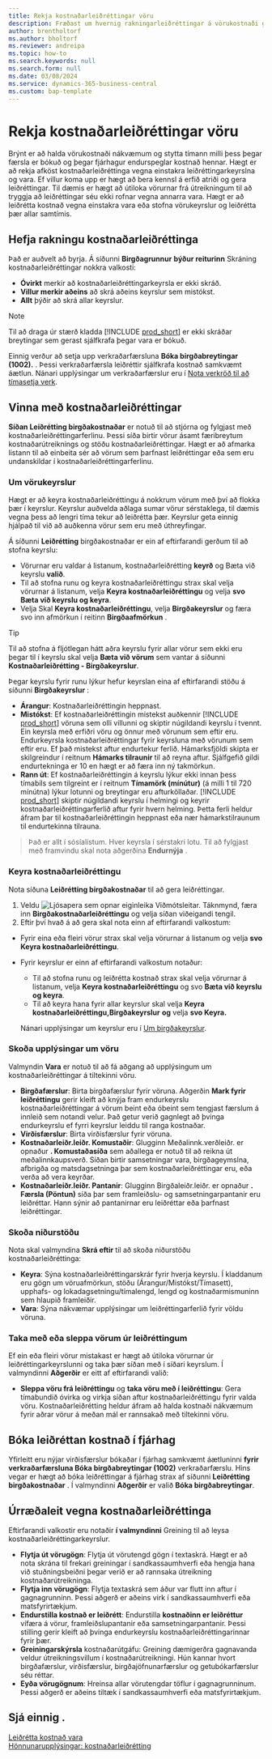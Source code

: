 ```yaml
---
title: Rekja kostnaðarleiðréttingar vöru
description: Fræðast um hvernig rakningarleiðréttingar á vörukostnaði geta hjálpað til við að halda vörukostnaðargögnum réttum.
author: brentholtorf
ms.author: bholtorf
ms.reviewer: andreipa
ms.topic: how-to
ms.search.keywords: null
ms.search.form: null
ms.date: 03/08/2024
ms.service: dynamics-365-business-central
ms.custom: bap-template
---
```


# Rekja kostnaðarleiðréttingar vöru

Brýnt er að halda vörukostnaði nákvæmum og stytta tímann milli þess þegar færsla er bókuð og þegar fjárhagur endurspeglar kostnað hennar. Hægt er að rekja afköst kostnaðarleiðréttinga vegna einstakra leiðréttingarkeyrslna og vara. Ef villur koma upp er hægt að bera kennsl á erfið atriði og gera leiðréttingar. Til dæmis er hægt að útiloka vörurnar frá útreikningum til að tryggja að leiðréttingar séu ekki rofnar vegna annarra vara. Hægt er að leiðrétta kostnað vegna einstakra vara eða stofna vörukeyrslur og leiðrétta þær allar samtímis.

## Hefja rakningu kostnaðarleiðréttinga

Það er auðvelt að byrja. Á síðunni **Birgðagrunnur**  **býður reiturinn** Skráning kostnaðarleiðréttingar nokkra valkosti:

* **Óvirkt** merkir að kostnaðarleiðréttingarkeyrsla er ekki skráð.
* **Villur merkir aðeins** að skrá aðeins keyrslur sem mistókst.
* **Allt** þýðir að skrá allar keyrslur.

> [!NOTE]
> Til að draga úr stærð kladda [!INCLUDE [prod_short](includes/prod_short.md)]  er ekki skráðar breytingar sem gerast sjálfkrafa þegar vara er bókuð.

Einnig verður að setja upp verkraðarfærsluna **Bóka birgðabreytingar (1002).** . Þessi verkraðarfærsla leiðréttir sjálfkrafa kostnað samkvæmt áætlun. Nánari upplýsingar um verkraðarfærslur eru í [Nota verkröð til að tímasetja verk](admin-job-queues-schedule-tasks.md).

## Vinna með kostnaðarleiðréttingar

 **Síðan Leiðrétting birgðakostnaðar** er notuð til að stjórna og fylgjast með kostnaðarleiðréttingarferlinu. Þessi síða birtir vörur ásamt færibreytum kostnaðarútreiknings og stöðu kostnaðarleiðréttingar. Hægt er að afmarka listann til að einbeita sér að vörum sem þarfnast leiðréttingar eða sem eru undanskildar í kostnaðarleiðréttingarferlinu.

### Um vörukeyrslur

Hægt er að keyra kostnaðarleiðréttingu á nokkrum vörum með því að flokka þær í keyrslur. Keyrslur auðvelda aðlaga sumar vörur sérstaklega, til dæmis vegna þess að lengri tíma tekur að leiðrétta þær. Keyrslur geta einnig hjálpað til við að auðkenna vörur sem eru með úthreyfingar.

Á síðunni **Leiðrétting** birgðakostnaðar er ein af eftirfarandi gerðum til að stofna keyrslu:

* Vörurnar eru valdar á listanum, kostnaðarleiðrétting **keyrð** og Bæta við keyrslu **valið**.
* Til að stofna runu og keyra kostnaðarleiðréttingu strax skal velja vörurnar á listanum, velja **Keyra kostnaðarleiðréttingu** og velja **svo Bæta við keyrslu og keyra**.
* Velja Skal **Keyra kostnaðarleiðréttingu**, velja **Birgðakeyrslur** og færa svo inn afmörkun í reitinn **Birgðaafmörkun** .
  
> [!TIP]
> Til að stofna á fljótlegan hátt aðra keyrslu fyrir allar vörur sem ekki eru þegar til í keyrslu skal velja **Bæta við vörum**  sem vantar á síðunni **Kostnaðarleiðrétting - Birgðakeyrslur**.

Þegar keyrslu fyrir runu lýkur hefur keyrslan eina af eftirfarandi stöðu á síðunni **Birgðakeyrslur** :

* **Árangur**: Kostnaðarleiðréttingin heppnast.
* **Mistókst**: Ef kostnaðarleiðréttingin mistekst auðkennir [!INCLUDE [prod_short](includes/prod_short.md)]  vöruna sem olli villunni og skiptir núgildandi keyrslu í tvennt. Ein keyrsla með erfiðri vöru og önnur með vörunum sem eftir eru. Endurkeyrsla kostnaðarleiðréttingar fyrir keyrsluna með vörunum sem eftir eru. Ef það mistekst aftur endurtekur ferlið. Hámarksfjöldi skipta er skilgreindur í reitnum **Hámarks tilraunir** til að reyna aftur. Sjálfgefið gildi endurtekninga er 10 en hægt er að færa inn ný takmörkun.
* **Rann út**: Ef kostnaðarleiðréttingin á keyrslu lýkur ekki innan þess tímabils sem tilgreint er í reitnum **Tímamörk (mínútur)** (á milli 1 til 720 mínútna) lýkur lotunni og breytingar eru afturköllaðar. [!INCLUDE [prod_short](includes/prod_short.md)] skiptir núgildandi keyrslu í helmingi og keyrir kostnaðarleiðréttingarferlið aftur fyrir hvern helming. Þetta ferli heldur áfram þar til kostnaðarleiðréttingin heppnast eða nær hámarkstilraunum til endurtekinna tilrauna.

> Það er allt í sósíalistum. Hver keyrsla í sérstakri lotu. Til að fylgjast með framvindu skal nota aðgerðina **Endurnýja** .

### Keyra kostnaðarleiðréttingu

Nota síðuna **Leiðrétting birgðakostnaðar** til að gera leiðréttingar.

1. Veldu ![Ljósapera sem opnar eiginleika Viðmótsleitar.](media/ui-search/search_small.png "Segðu mér hvað þú vilt gera") Táknmynd, færa inn **Birgðakostnaðarleiðréttingu** og velja síðan viðeigandi tengil.
1. Eftir því hvað á að gera skal nota einn af eftirfarandi valkostum:

  * Fyrir eina eða fleiri vörur strax skal velja vörurnar á listanum og velja **svo Keyra kostnaðarleiðréttingu**.
  * Fyrir keyrslur er einn af eftirfarandi valkostum notaður:

    * Til að stofna runu og leiðrétta kostnað strax skal velja vörurnar á listanum, velja **Keyra kostnaðarleiðréttingu** og svo **Bæta við keyrslu og keyra**.
    * Til að keyra hana fyrir allar keyrslur skal velja **Keyra kostnaðarleiðréttingu,Birgðakeyrslur** **og** velja **svo Keyra.**
    
    Nánari upplýsingar um keyrslur eru í [Um birgðakeyrslur](#about-item-batches).

### Skoða upplýsingar um vöru

Valmyndin **Vara** er notuð til að fá aðgang að upplýsingum um kostnaðarleiðréttingar á tiltekinni vöru.

* **Birgðafærslur**: Birta birgðafærslur fyrir vöruna. Aðgerðin **Mark fyrir leiðréttingu** gerir kleift að knýja fram endurkeyrslu kostnaðarleiðréttingar á vörum beint eða óbeint sem tengjast færslum á innleið sem notandi velur. Það getur verið gagnlegt að þvinga endurkeyrslu ef fyrri keyrslur leiddu til ranga kostnaðar.
* **Virðisfærslur**: Birta virðisfærslur fyrir vöruna.
* **Kostnaðarleiðr.leiðr. Komustaðir**: Glugginn Meðalinnk.verðleiðr. er opnaður **. Komustaðasíða** sem aðallega er notuð til að reikna út meðalinnkaupsverð. Síðan birtir samsetningar vara, birgðageymslna, afbrigða og matsdagsetninga þar sem kostnaðarleiðréttingar eru, eða verða að vera keyrðar.
* **Kostnaðarleiðr.leiðr. Pantanir**: Glugginn Birgðaleiðr.leiðr. er opnaður **. Færsla (Pöntun)** síða þar sem framleiðslu- og samsetningarpantanir eru leiðréttar. Hann sýnir að pantanirnar eru leiðréttar eða þarfnast leiðréttingar.

### Skoða niðurstöðu

Nota skal valmyndina **Skrá eftir** til að skoða niðurstöðu kostnaðarleiðréttinga:

* **Keyra**: Sýna kostnaðarleiðréttingarskrár fyrir hverja keyrslu. Í kladdanum eru gögn um vöruafmörkun, stöðu (Árangur/Mistókst/Tímasett), upphafs- og lokadagsetningu/tímalengd, lengd og kostnaðarmismuninn sem hlaupið framleiðir.
* **Vara**: Sýna nákvæmar upplýsingar um leiðréttingarferlið fyrir völdu vöruna.

### Taka með eða sleppa vörum úr leiðréttingum

Ef ein eða fleiri vörur mistakast er hægt að útiloka vörurnar úr leiðréttingarkeyrslunni og taka þær síðan með í síðari keyrslum. Í valmyndinni **Aðgerðir** er eitt af eftirfarandi valið:

* **Sleppa vöru frá leiðréttingu** og **taka vöru með í leiðréttingu**: Gera tímabundið óvirka og virkja síðan aftur kostnaðarleiðréttingu fyrir valda vöru. Kostnaðarleiðrétting heldur áfram að halda kostnaði nákvæmum fyrir aðrar vörur á meðan mál er rannsakað með tiltekinni vöru.

## Bóka leiðréttan kostnað í fjárhag

Yfirleitt eru nýjar virðisfærslur bókaðar í fjárhag samkvæmt áætluninni **fyrir verkraðarfærsluna Bóka birgðabreytingar (1002)** verkraðarfærslu. Hins vegar er hægt að bóka leiðréttingar á fjárhag strax af síðunni **Leiðrétting birgðakostnaðar** . Í valmyndinni **Aðgerðir** er valið **Bóka birgðabreytingar**.

## Úrræðaleit vegna kostnaðarleiðréttinga

Eftirfarandi valkostir eru notaðir **í valmyndinni** Greining til að leysa kostnaðarleiðréttingarkeyrslur.

* **Flytja út vörugögn**: Flytja út vörutengd gögn í textaskrá. Hægt er að nota skrána til frekari greiningar í sandkassaumhverfi eða hengja hana við stuðningsbeiðni þegar verið er að rannsaka útreikning kostnaðarútreikninga.
* **Flytja inn vörugögn**: Flytja textaskrá sem áður var flutt inn aftur í gagnagrunninn. Þessi aðgerð er aðeins virk í sandkassaumhverfi eða matsfyrirtækjum.
* **Endurstilla kostnað er leiðrétt**: Endurstilla **kostnaðinn er leiðréttur** vífæra á vörur, framleiðslupantanir eða samsetningarpantanir. Þessi stilling gerir kleift að þvinga endurkeyrslu kostnaðarleiðréttingarinnar fyrir þær.
* **Greiningarskýrsla** kostnaðarútgáfu: Greining dæmigerðra gagnavanda veldur útreikningsvillum í kostnaðarútreikningi. Hún kannar hvort birgðafærslur, virðisfærslur, birgðajöfnunarfærslur og getubókarfærslur séu réttar.
* **Eyða vörugögnum**: Hreinsa allar vörutengdar töflur í gagnagrunninum. Þessi aðgerð er aðeins tiltæk í sandkassaumhverfi eða matsfyrirtækjum.

## Sjá einnig .

[Leiðrétta kostnað vara](inventory-how-adjust-item-costs.md)  
[Hönnunarupplýsingar: kostnaðarleiðrétting](design-details-cost-adjustment.md)  
